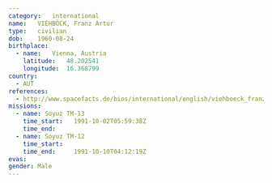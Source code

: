 ```yaml
---
category:	international
name:	VIEHBÖCK, Franz Artur
type:	civilian
dob:	1960-08-24
birthplace:
  - name:	Vienna, Austria
    latitude:	48.202541
    longitude:	16.368799
country:
  - AUT
references:
  - http://www.spacefacts.de/bios/international/english/viehboeck_franz.htm
missions:
  - name: Soyuz TM-13
    time_start:   1991-10-02T05:59:38Z
    time_end:     
  - name: Soyuz TM-12
    time_start:   
    time_end:     1991-10-10T04:12:19Z
evas:
gender:	Male
---
```

